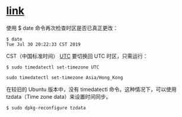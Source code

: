 # [link](https://zhuanlan.zhihu.com/p/77905195)

使用 $ date 命令再次检查时区是否已真正更改：  
```
$ date
Tue Jul 30 20:22:33 CST 2019
```
CST（中国标准时间）
[UTC](https://baike.baidu.com/item/%E5%8D%8F%E8%B0%83%E4%B8%96%E7%95%8C%E6%97%B6/787659?fromtitle=UTC&fromid=5899996&fr=aladdin)
要切换回 UTC 时区，只需运行：
```
$ sudo timedatectl set-timezone UTC

sudo timedatectl set-timezone Asia/Hong_Kong

```
在较旧的 Ubuntu 版本中，没有 timedatectl 命令。这种情况下，可以使用 tzdata（Time zone data）来设置时间同步。
```
$ sudo dpkg-reconfigure tzdata
```
